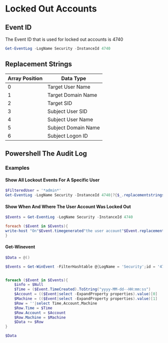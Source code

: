 # Locked Out Accounts

## Event ID

The Event ID that is used for locked out accounts is 4740

```powershell
Get-EventLog -LogName Security -InstanceId 4740
```

## Replacement Strings
|Array Position| Data Type|
|---|---|
|0|Target User Name|
|1|Target Domain Name|
|2|Target SID|
|3|Subject User SID|
|4|Subject User Name|
|5|Subject Domain Name|
|6|Subject Logon ID|

## Powershell The Audit Log

### Examples

#### Show All Lockout Events For A Specific User
```powershell
$FilteredUser = '*admin*'
Get-EventLog -LogName Security -InstanceId 4740|?{$_.replacementstrings[0] -like $FilteredUser}
```
#### Show When And Where The User Account Was Locked Out
```powershell
$Events = Get-EventLog -LogName Security -InstanceId 4740

foreach ($Event in $Events){
write-host "On"$Event.timegenerated"the user account"$Event.replacementstrings[0]"was locked from"$Event.replacementstrings[1]"!"
}
```

#### Get-Winevent

```powershell
$Data = @()

$Events = Get-WinEvent -FilterHashtable @{LogName = 'Security';id = '4740'}


foreach ($Event in $Events){
    $info = $Null
    $Time = ($Event.TimeCreated).ToString("yyyy-MM-dd--HH:mm:ss")
    $Account = (($Event|select -ExpandProperty properties).value)[0]
    $Machine = (($Event|select -ExpandProperty properties).value)[1]
    $Row = ''|select Time,Account,Machine
    $Row.Time = $Time
    $Row.Account = $Account
    $Row.Machine = $Machine
    $Data += $Row
}

$Data
```
